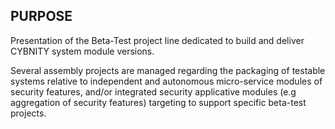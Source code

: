 ## PURPOSE
Presentation of the Beta-Test project line dedicated to build and deliver CYBNITY system module versions.

Several assembly projects are managed regarding the packaging of testable systems relative to independent and autonomous micro-service modules of security features, and/or integrated security applicative modules (e.g aggregation of security features) targeting to support specific beta-test projects.
